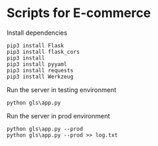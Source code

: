 # Scripts for E-commerce

Install dependencies
```
pip3 install Flask
pip3 install flask_cors
pip3 install 
pip3 install pyyaml
pip3 install requests
pip3 install Werkzeug
```

Run the server in testing environment
```
python gls\app.py 
```

Run the server in prod environment
```
python gls\app.py --prod
python gls\app.py --prod >> log.txt

```
